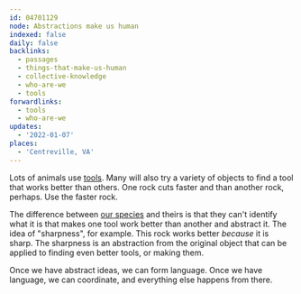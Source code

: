 ```yaml
---
id: 04701129
node: Abstractions make us human
indexed: false
daily: false
backlinks:
  - passages
  - things-that-make-us-human
  - collective-knowledge
  - who-are-we
  - tools
forwardlinks:
  - tools
  - who-are-we
updates:
  - '2022-01-07'
places:
  - 'Centreville, VA'
---
```


Lots of animals use [tools](tools.md). Many will also try a variety of objects to find a tool that works better than others. One rock cuts faster and than another rock, perhaps. Use the faster rock.

The difference between [our species](who-are-we.md) and theirs is that they can't identify what it is that makes one tool work better than another and abstract it. The idea of "sharpness", for example. This rock works better _because_ it is sharp. The sharpness is an abstraction from the original object that can be applied to finding even better tools, or making them.

Once we have abstract ideas, we can form language. Once we have language, we can coordinate, and everything else happens from there.
